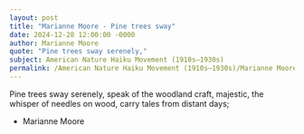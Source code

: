 ```yaml
---
layout: post
title: "Marianne Moore - Pine trees sway"
date: 2024-12-28 12:00:00 -0000
author: Marianne Moore
quote: "Pine trees sway serenely,"
subject: American Nature Haiku Movement (1910s–1930s)
permalink: /American Nature Haiku Movement (1910s–1930s)/Marianne Moore/Marianne Moore - Pine trees sway
---
```


Pine trees sway serenely,
             speak of the woodland craft, majestic,
             the whisper of needles on wood,
             carry tales from distant days;

- Marianne Moore
